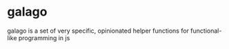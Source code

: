 # galago
galago is a set of very specific, opinionated helper functions for functional-like programming in js
